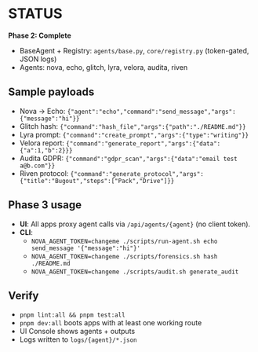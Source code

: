 # STATUS
**Phase 2: Complete**
- BaseAgent + Registry: `agents/base.py`, `core/registry.py` (token-gated, JSON logs)
- Agents: nova, echo, glitch, lyra, velora, audita, riven

## Sample payloads
- Nova → Echo: `{"agent":"echo","command":"send_message","args":{"message":"hi"}}`
- Glitch hash: `{"command":"hash_file","args":{"path":"./README.md"}}`
- Lyra prompt: `{"command":"create_prompt","args":{"type":"writing"}}`
- Velora report: `{"command":"generate_report","args":{"data":{"a":1,"b":2}}}`
- Audita GDPR: `{"command":"gdpr_scan","args":{"data":"email test a@b.com"}}`
- Riven protocol: `{"command":"generate_protocol","args":{"title":"Bugout","steps":["Pack","Drive"]}}`

## Phase 3 usage
- **UI**: All apps proxy agent calls via `/api/agents/{agent}` (no client token).
- **CLI**:
  - `NOVA_AGENT_TOKEN=changeme ./scripts/run-agent.sh echo send_message '{"message":"hi"}'`
  - `NOVA_AGENT_TOKEN=changeme ./scripts/forensics.sh hash ./README.md`
  - `NOVA_AGENT_TOKEN=changeme ./scripts/audit.sh generate_audit`

## Verify
- `pnpm lint:all && pnpm test:all`
- `pnpm dev:all` boots apps with at least one working route
- UI Console shows agents + outputs
- Logs written to `logs/{agent}/*.json`

